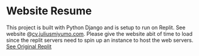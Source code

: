 # Website Resume

This project is built with Python Django and is setup to run on Replit. See website @[cv.juliusmiyumo.com](https://cv.juliusmiyumo.com/). Please give the website abit of time to load since the replit servers need to spin up an instance to host the web servers. 
[See Original Replit](https://replit.com/@Julius777/Website-CV)
